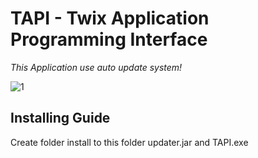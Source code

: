 # TAPI - Twix Application Programming Interface

*This Application use auto update system!*


![1](https://github.com/right-twix/updater/assets/161118031/566a1b43-2972-4ec6-9507-b1ccf91ce7af)

## Installing Guide

Create folder install to this folder updater.jar and TAPI.exe
